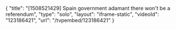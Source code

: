 {
    "title": "[1508521429] Spain government adamant there won't be a referendum",
    "type": "solo",
    "layout": "iframe-static",
    "videoId": "123186421",
    "url": "\/tvpembed\/123186421"
}